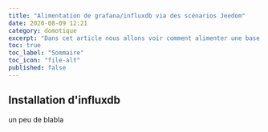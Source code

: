 ```yaml
---
title: "Alimentation de grafana/influxdb via des scénarios Jeedom"
date: 2020-08-09 12:21
category: domotique
excerpt: "Dans cet article nous allons voir comment alimenter une base de donnée influxdb vie des scénarios Jeedom et ensuite faire de beaux (ou pas) graphique"
toc: true
toc_label: "Sommaire"
toc_icon: "file-alt"
published: false
---
```



## Installation d'influxdb
un peu de blabla

